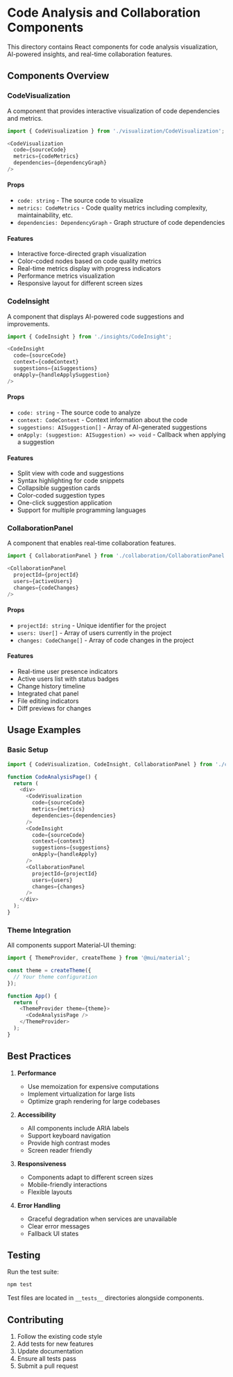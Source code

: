 # Code Analysis and Collaboration Components

This directory contains React components for code analysis visualization, AI-powered insights, and real-time collaboration features.

## Components Overview

### CodeVisualization

A component that provides interactive visualization of code dependencies and metrics.

```typescript
import { CodeVisualization } from './visualization/CodeVisualization';

<CodeVisualization
  code={sourceCode}
  metrics={codeMetrics}
  dependencies={dependencyGraph}
/>
```

#### Props

- `code: string` - The source code to visualize
- `metrics: CodeMetrics` - Code quality metrics including complexity, maintainability, etc.
- `dependencies: DependencyGraph` - Graph structure of code dependencies

#### Features

- Interactive force-directed graph visualization
- Color-coded nodes based on code quality metrics
- Real-time metrics display with progress indicators
- Performance metrics visualization
- Responsive layout for different screen sizes

### CodeInsight

A component that displays AI-powered code suggestions and improvements.

```typescript
import { CodeInsight } from './insights/CodeInsight';

<CodeInsight
  code={sourceCode}
  context={codeContext}
  suggestions={aiSuggestions}
  onApply={handleApplySuggestion}
/>
```

#### Props

- `code: string` - The source code to analyze
- `context: CodeContext` - Context information about the code
- `suggestions: AISuggestion[]` - Array of AI-generated suggestions
- `onApply: (suggestion: AISuggestion) => void` - Callback when applying a suggestion

#### Features

- Split view with code and suggestions
- Syntax highlighting for code snippets
- Collapsible suggestion cards
- Color-coded suggestion types
- One-click suggestion application
- Support for multiple programming languages

### CollaborationPanel

A component that enables real-time collaboration features.

```typescript
import { CollaborationPanel } from './collaboration/CollaborationPanel';

<CollaborationPanel
  projectId={projectId}
  users={activeUsers}
  changes={codeChanges}
/>
```

#### Props

- `projectId: string` - Unique identifier for the project
- `users: User[]` - Array of users currently in the project
- `changes: CodeChange[]` - Array of code changes in the project

#### Features

- Real-time user presence indicators
- Active users list with status badges
- Change history timeline
- Integrated chat panel
- File editing indicators
- Diff previews for changes

## Usage Examples

### Basic Setup

```typescript
import { CodeVisualization, CodeInsight, CollaborationPanel } from './components';

function CodeAnalysisPage() {
  return (
    <div>
      <CodeVisualization
        code={sourceCode}
        metrics={metrics}
        dependencies={dependencies}
      />
      <CodeInsight
        code={sourceCode}
        context={context}
        suggestions={suggestions}
        onApply={handleApply}
      />
      <CollaborationPanel
        projectId={projectId}
        users={users}
        changes={changes}
      />
    </div>
  );
}
```

### Theme Integration

All components support Material-UI theming:

```typescript
import { ThemeProvider, createTheme } from '@mui/material';

const theme = createTheme({
  // Your theme configuration
});

function App() {
  return (
    <ThemeProvider theme={theme}>
      <CodeAnalysisPage />
    </ThemeProvider>
  );
}
```

## Best Practices

1. **Performance**
   - Use memoization for expensive computations
   - Implement virtualization for large lists
   - Optimize graph rendering for large codebases

2. **Accessibility**
   - All components include ARIA labels
   - Support keyboard navigation
   - Provide high contrast modes
   - Screen reader friendly

3. **Responsiveness**
   - Components adapt to different screen sizes
   - Mobile-friendly interactions
   - Flexible layouts

4. **Error Handling**
   - Graceful degradation when services are unavailable
   - Clear error messages
   - Fallback UI states

## Testing

Run the test suite:

```bash
npm test
```

Test files are located in `__tests__` directories alongside components.

## Contributing

1. Follow the existing code style
2. Add tests for new features
3. Update documentation
4. Ensure all tests pass
5. Submit a pull request 